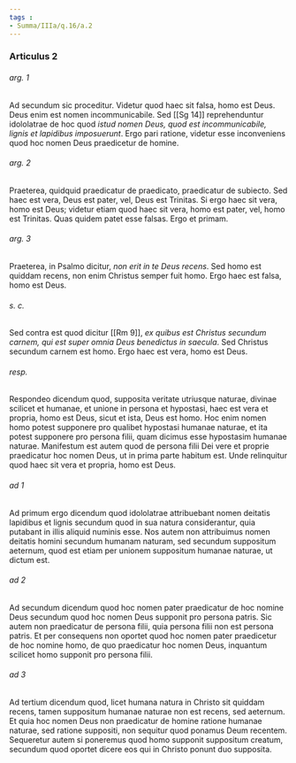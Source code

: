 ```yaml
---
tags : 
- Summa/IIIa/q.16/a.2
---
```


### Articulus 2

###### arg. 1
Ad secundum sic proceditur. Videtur quod haec sit falsa, homo est Deus. Deus enim est nomen incommunicabile. Sed [[Sg 14]] reprehenduntur idololatrae de hoc quod *istud nomen Deus, quod est incommunicabile, lignis et lapidibus imposuerunt*. Ergo pari ratione, videtur esse inconveniens quod hoc nomen Deus praedicetur de homine.

###### arg. 2
Praeterea, quidquid praedicatur de praedicato, praedicatur de subiecto. Sed haec est vera, Deus est pater, vel, Deus est Trinitas. Si ergo haec sit vera, homo est Deus; videtur etiam quod haec sit vera, homo est pater, vel, homo est Trinitas. Quas quidem patet esse falsas. Ergo et primam.

###### arg. 3
Praeterea, in Psalmo dicitur, *non erit in te Deus recens*. Sed homo est quiddam recens, non enim Christus semper fuit homo. Ergo haec est falsa, homo est Deus.

###### s. c.
Sed contra est quod dicitur [[Rm 9]], *ex quibus est Christus secundum carnem, qui est super omnia Deus benedictus in saecula*. Sed Christus secundum carnem est homo. Ergo haec est vera, homo est Deus.

###### resp.
Respondeo dicendum quod, supposita veritate utriusque naturae, divinae scilicet et humanae, et unione in persona et hypostasi, haec est vera et propria, homo est Deus, sicut et ista, Deus est homo. Hoc enim nomen homo potest supponere pro qualibet hypostasi humanae naturae, et ita potest supponere pro persona filii, quam dicimus esse hypostasim humanae naturae. Manifestum est autem quod de persona filii Dei vere et proprie praedicatur hoc nomen Deus, ut in prima parte habitum est. Unde relinquitur quod haec sit vera et propria, homo est Deus.

###### ad 1
Ad primum ergo dicendum quod idololatrae attribuebant nomen deitatis lapidibus et lignis secundum quod in sua natura considerantur, quia putabant in illis aliquid numinis esse. Nos autem non attribuimus nomen deitatis homini secundum humanam naturam, sed secundum suppositum aeternum, quod est etiam per unionem suppositum humanae naturae, ut dictum est.

###### ad 2
Ad secundum dicendum quod hoc nomen pater praedicatur de hoc nomine Deus secundum quod hoc nomen Deus supponit pro persona patris. Sic autem non praedicatur de persona filii, quia persona filii non est persona patris. Et per consequens non oportet quod hoc nomen pater praedicetur de hoc nomine homo, de quo praedicatur hoc nomen Deus, inquantum scilicet homo supponit pro persona filii.

###### ad 3
Ad tertium dicendum quod, licet humana natura in Christo sit quiddam recens, tamen suppositum humanae naturae non est recens, sed aeternum. Et quia hoc nomen Deus non praedicatur de homine ratione humanae naturae, sed ratione suppositi, non sequitur quod ponamus Deum recentem. Sequeretur autem si poneremus quod homo supponit suppositum creatum, secundum quod oportet dicere eos qui in Christo ponunt duo supposita.

